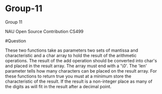 # Group-11
Group 11

NAU Open Source Contribution CS499

#Question

These two functions take as parameters two sets of mantissa and characteristic and a char array to hold the result of the arithmetic operations. The result of the add operation should be converted into char's and placed in the result array. The array must end with a '\0'. The 'len' parameter tells how many characters can be placed on the result array. For these functions to return true you must at a minimum store the characteristic of the result. If the result is a non-integer place as many of the digits as will fit in the result after a decimal point.
